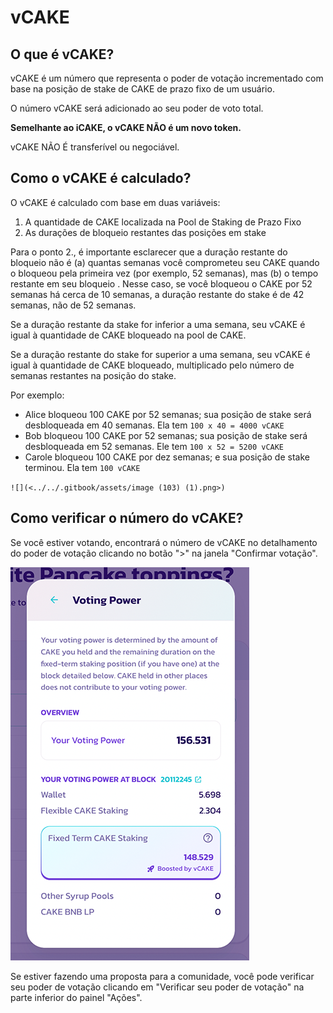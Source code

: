 # vCAKE

## O que é vCAKE?&#x20;

vCAKE é um número que representa o poder de votação incrementado com base na posição de stake de CAKE de prazo fixo de um usuário.&#x20;

O número vCAKE será adicionado ao seu poder de voto total.&#x20;

**Semelhante ao iCAKE, o vCAKE NÃO é um novo token.**&#x20;

vCAKE NÃO É transferível ou negociável.&#x20;

## Como o vCAKE é calculado?&#x20;

O vCAKE é calculado com base em duas variáveis:&#x20;

1. A quantidade de CAKE localizada na Pool de Staking de Prazo Fixo&#x20;
2. As durações de bloqueio restantes das posições em stake&#x20;

Para o ponto 2., é importante esclarecer que a duração restante do bloqueio não é (a) quantas semanas você comprometeu seu CAKE quando o bloqueou pela primeira vez (por exemplo, 52 semanas), mas (b) o tempo restante em seu bloqueio . Nesse caso, se você bloqueou o CAKE por 52 semanas há cerca de 10 semanas, a duração restante do stake é de 42 semanas, não de 52 semanas.&#x20;

Se a duração restante da stake for inferior a uma semana, seu vCAKE é igual à quantidade de CAKE bloqueado na pool de CAKE.&#x20;

Se a duração restante do stake for superior a uma semana, seu vCAKE é igual à quantidade de CAKE bloqueado, multiplicado pelo número de semanas restantes na posição do stake.&#x20;

Por exemplo:&#x20;

* Alice bloqueou 100 CAKE por 52 semanas; sua posição de stake será desbloqueada em 40 semanas. Ela tem `100 x 40 = 4000 vCAKE`
* Bob bloqueou 100 CAKE por 52 semanas; sua posição de stake será desbloqueada em 52 semanas. Ele tem `100 x 52 = 5200 vCAKE`
* Carole bloqueou 100 CAKE por dez semanas; e sua posição de stake terminou. Ela tem `100 vCAKE`

``![](<../../.gitbook/assets/image (103) (1).png>)``

## Como verificar o número do vCAKE?&#x20;

Se você estiver votando, encontrará o número de vCAKE no detalhamento do poder de votação clicando no botão ">" na janela "Confirmar votação".

![](<../../.gitbook/assets/image (136).png>)

Se estiver fazendo uma proposta para a comunidade, você pode verificar seu poder de votação clicando em "Verificar seu poder de votação" na parte inferior do painel "Ações".

